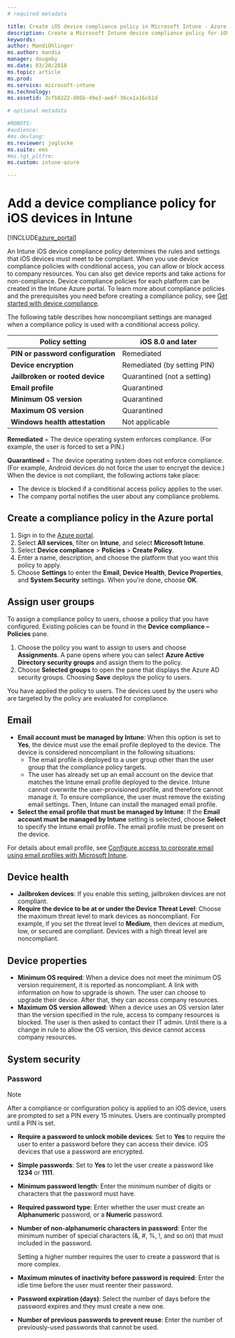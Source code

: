 ```yaml
---
# required metadata

title: Create iOS device compliance policy in Microsoft Intune - Azure | Microsoft Docs
description: Create a Microsoft Intune device compliance policy for iOS devices to enter an email account, check jailborken devices, check the  minimum and maximum operating system, and set the password restrictions, including password length and device inactivity.
keywords:
author: MandiOhlinger
ms.author: mandia
manager: dougeby
ms.date: 03/20/2018
ms.topic: article
ms.prod:
ms.service: microsoft-intune
ms.technology:
ms.assetid: 3cfb8222-d05b-49e3-ae6f-36ce1a16c61d

# optional metadata

#ROBOTS:
#audience:
#ms.devlang:
ms.reviewer: joglocke
ms.suite: ems
#ms.tgt_pltfrm:
ms.custom: intune-azure

---
```


# Add a device compliance policy for iOS devices in Intune

[!INCLUDE[azure_portal](./includes/azure_portal.md)]

An Intune iOS device compliance policy determines the rules and settings that iOS devices must meet to be compliant. When you use device compliance policies with conditional access, you can allow or block access to company resources. You can also get device reports and take actions for non-compliance. Device compliance policies for each platform can be created in the Intune Azure portal. To learn more about compliance policies and the prerequisites you need before creating a compliance policy, see [Get started with device compliance](device-compliance-get-started.md).

The following table describes how noncompliant settings are managed when a compliance policy is used with a conditional access policy.

| **Policy setting** | **iOS 8.0 and later** |
| --- | --- |
| **PIN or password configuration** | Remediated |
| **Device encryption** | Remediated (by setting PIN) |
| **Jailbroken or rooted device** | Quarantined (not a setting)
| **Email profile** | Quarantined |
|**Minimum OS version** | Quarantined |
| **Maximum OS version** | Quarantined |
| **Windows health attestation** | Not applicable |

**Remediated** = The device operating system enforces compliance. (For example, the user is forced to set a PIN.)

**Quarantined** = The device operating system does not enforce compliance. (For example, Android devices do not force the user to encrypt the device.) When the device is not compliant, the following actions take place:

- The device is blocked if a conditional access policy applies to the user.
- The company portal notifies the user about any compliance problems.

## Create a compliance policy in the Azure portal

1. Sign in to the [Azure portal](https://portal.azure.com).
2. Select **All services**, filter on **Intune**, and select **Microsoft Intune**.
3. Select **Device compliance** > **Policies** > **Create Policy**.
4. Enter a name, description, and choose the platform that you want this policy to apply.
5. Choose **Settings** to enter the **Email**, **Device Health**, **Device Properties**, and **System Security** settings. When you're done, choose **OK**.

<!--- 4. Choose **Actions for noncompliance** to say what actions should happen when a device is determined as noncompliant with this policy.
5. In the **Actions for noncompliance** pane, choose **Add** to create a new action.  The action parameters pane allows you to specify the action, email recipients that should receive the notification in addition to the user of the device, and the content of the notification that you want to send.
7. The message template option allows you to create several custom emails depending on when the action is set to take. For example, you can create a message for notifications that are sent for the first time and a different message for final warning before access is blocked. The custom messages that you create can be used for all your device compliance policy.
7. Specify the **Grace period** which determines when that action to take place.  For example, you may want to send a notification as soon as the device is evaluated as noncompliant, but allow some time before enforcing the conditional access policy to block access to company resources like SharePoint online.
8. Choose **Add** to finish creating the action.
9. You can create multiple actions and the sequence in which they should occur. Choose **Ok** when you are finished creating all the actions.--->

## Assign user groups

To assign a compliance policy to users, choose a policy that you have configured. Existing policies can be found in the **Device compliance – Policies** pane.

1. Choose the policy you want to assign to users and choose **Assignments**. A pane opens where you can select **Azure Active Directory security groups** and assign them to the policy.
2. Choose **Selected groups** to open the pane that displays the Azure AD security groups.  Choosing **Save**  deploys the policy to users.

You have applied the policy to users.  The devices used by the users who are targeted by the policy are evaluated for compliance.

<!---## Compliance policy settings--->

## Email

- **Email account must be managed by Intune**: When this option is set to **Yes**, the device must use the email profile deployed to the device. The device is considered noncompliant in the following situations:
  - The email profile is deployed to a user group other than the user group that the compliance policy targets.
  - The user has already set up an email account on the device that matches the Intune email profile deployed to the device. Intune cannot overwrite the user-provisioned profile, and therefore cannot manage it. To ensure compliance, the user must remove the existing email settings. Then, Intune can install the managed email profile.
- **Select the email profile that must be managed by Intune**: If the **Email account must be managed by Intune** setting is selected, choose **Select** to specify the Intune email profile. The email profile must be present on the device.

For details about email profile, see [Configure access to corporate email using email profiles with Microsoft Intune](https://docs.microsoft.com/intune-classic/deploy-use/configure-access-to-corporate-email-using-email-profiles-with-microsoft-intune).

## Device health

- **Jailbroken devices**: If you enable this setting, jailbroken devices are not compliant.
- **Require the device to be at or under the Device Threat Level**: Choose the maximum threat level to mark devices as noncompliant. For example, if you set the threat level to **Medium**, then devices at medium, low, or secured are compliant. Devices with a high threat level are noncompliant.

## Device properties

- **Minimum OS required**: When a device does not meet the minimum OS version requirement, it is reported as noncompliant. A link with information on how to upgrade is shown. The user can choose to upgrade their device. After that, they can access company resources.
- **Maximum OS version allowed**: When a device uses an OS version later than the version specified in the rule, access to company resources is blocked. The user is then asked to contact their IT admin. Until there is a change in rule to allow the OS version, this device cannot access company resources.

## System security

### Password

> [!NOTE]
> After a compliance or configuration policy is applied to an iOS device, users are prompted to set a PIN every 15 minutes. Users are continually prompted until a PIN is set.

- **Require a password to unlock mobile devices**: Set to **Yes** to require the user to enter a password before they can access their device. iOS devices that use a password are encrypted.
- **Simple passwords**: Set to **Yes** to let the user create a password like **1234** or **1111**.
- **Minimum password length**: Enter the minimum number of digits or characters that the password must have.
- **Required password type**: Enter whether the user must create an **Alphanumeric** password, or a **Numeric** password.
- **Number of non-alphanumeric characters in password**: Enter the minimum number of special characters (&, #, %, !, and so on) that must included in the password.

    Setting a higher number requires the user to create a password that is more complex.

- **Maximum minutes of inactivity before password is required**: Enter the idle time before the user must reenter their password.
- **Password expiration (days)**: Select the number of days before the password expires and they must create a new one.
- **Number of previous passwords to prevent reuse**: Enter the number of previously-used passwords that cannot be used.

<!--- ## Next steps

[How to monitor device compliance](device-compliance-monitor.md)--->
